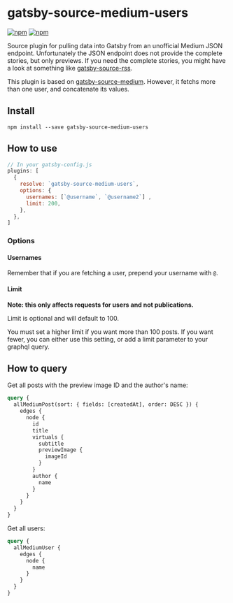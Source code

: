 # gatsby-source-medium-users
[![npm](https://img.shields.io/npm/v/gatsby-plugin-github-ribbon.svg?style=for-the-badge)](https://www.npmjs.com/package/gatsby-source-medium-users) 
[![npm](https://img.shields.io/npm/dt/gatsby-plugin-github-ribbon.svg?style=for-the-badge)](https://www.npmjs.com/package/gatsby-source-medium-users)

Source plugin for pulling data into Gatsby from an unofficial Medium JSON
endpoint. Unfortunately the JSON endpoint does not provide the complete stories,
but only previews. If you need the complete stories, you might have a look at
something like
[gatsby-source-rss](https://github.com/jondubin/gatsby-source-rss).

This plugin is based on [gatsby-source-medium](https://github.com/gatsbyjs/gatsby/tree/master/packages/gatsby-source-medium).
However, it fetchs more than one user, and concatenate its values.

## Install

`npm install --save gatsby-source-medium-users`

## How to use

```javascript
// In your gatsby-config.js
plugins: [
  {
    resolve: `gatsby-source-medium-users`,
    options: {
      usernames: [`@username`, `@username2`] ,
      limit: 200,
    },
  },
]
```

### Options

#### Usernames

Remember that if you are fetching a user, prepend your username with `@`.

#### Limit

**Note: this only affects requests for users and not publications.**

Limit is optional and will default to 100.

You must set a higher limit if you want more than 100 posts. If you want fewer, you can either use this setting, or add a limit parameter to your graphql query.

## How to query

Get all posts with the preview image ID and the author's name:

```graphql
query {
  allMediumPost(sort: { fields: [createdAt], order: DESC }) {
    edges {
      node {
        id
        title
        virtuals {
          subtitle
          previewImage {
            imageId
          }
        }
        author {
          name
        }
      }
    }
  }
}
```

Get all users:

```graphql
query {
  allMediumUser {
    edges {
      node {
        name
      }
    }
  }
}
```
